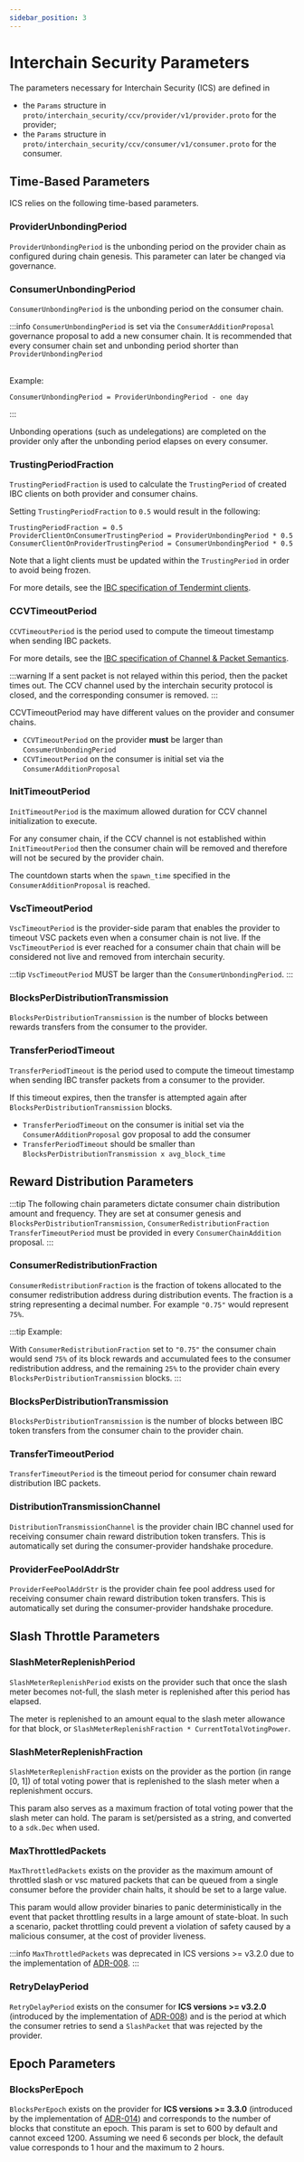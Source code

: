 ```yaml
---
sidebar_position: 3
---
```


# Interchain Security Parameters

The parameters necessary for Interchain Security (ICS) are defined in 

- the `Params` structure in `proto/interchain_security/ccv/provider/v1/provider.proto` for the provider;
- the `Params` structure in `proto/interchain_security/ccv/consumer/v1/consumer.proto` for the consumer.

## Time-Based Parameters

ICS relies on the following time-based parameters.

### ProviderUnbondingPeriod
`ProviderUnbondingPeriod` is the unbonding period on the provider chain as configured during chain genesis. This parameter can later be changed via governance.

###  ConsumerUnbondingPeriod
`ConsumerUnbondingPeriod` is the unbonding period on the consumer chain.

:::info
`ConsumerUnbondingPeriod` is set via the `ConsumerAdditionProposal` governance proposal to add a new consumer chain.
It is recommended that every consumer chain set and unbonding period shorter than `ProviderUnbondingPeriod`
<br></br>

Example:
```
ConsumerUnbondingPeriod = ProviderUnbondingPeriod - one day
```
:::

Unbonding operations (such as undelegations) are completed on the provider only after the unbonding period elapses on every consumer.


### TrustingPeriodFraction
`TrustingPeriodFraction` is used to calculate the `TrustingPeriod` of created IBC clients on both provider and consumer chains.  


Setting `TrustingPeriodFraction` to `0.5` would result in the following:
```
TrustingPeriodFraction = 0.5
ProviderClientOnConsumerTrustingPeriod = ProviderUnbondingPeriod * 0.5
ConsumerClientOnProviderTrustingPeriod = ConsumerUnbondingPeriod * 0.5
```

Note that a light clients must be updated within the `TrustingPeriod` in order to avoid being frozen.

For more details, see the [IBC specification of Tendermint clients](https://github.com/cosmos/ibc/blob/main/spec/client/ics-007-tendermint-client/README.md).

### CCVTimeoutPeriod
`CCVTimeoutPeriod` is the period used to compute the timeout timestamp when sending IBC packets. 

For more details, see the [IBC specification of Channel & Packet Semantics](https://github.com/cosmos/ibc/blob/main/spec/core/ics-004-channel-and-packet-semantics/README.md#sending-packets).

:::warning
If a sent packet is not relayed within this period, then the packet times out. The CCV channel used by the interchain security protocol is closed, and the corresponding consumer is removed.
:::

CCVTimeoutPeriod may have different values on the provider and consumer chains.
- `CCVTimeoutPeriod` on the provider **must** be larger than `ConsumerUnbondingPeriod`
- `CCVTimeoutPeriod` on the consumer is initial set via the `ConsumerAdditionProposal`

### InitTimeoutPeriod
`InitTimeoutPeriod` is the maximum allowed duration for CCV channel initialization to execute.

For any consumer chain, if the CCV channel is not established within `InitTimeoutPeriod` then the consumer chain will be removed and therefore will not be secured by the provider chain.

The countdown starts when the `spawn_time` specified in the `ConsumerAdditionProposal` is reached.

### VscTimeoutPeriod
`VscTimeoutPeriod` is the provider-side param that enables the provider to timeout VSC packets even when a consumer chain is not live.
If the `VscTimeoutPeriod` is ever reached for a consumer chain that chain will be considered not live and removed from interchain security.

:::tip
`VscTimeoutPeriod` MUST be larger than the `ConsumerUnbondingPeriod`.
:::

### BlocksPerDistributionTransmission
`BlocksPerDistributionTransmission` is the number of blocks between rewards transfers from the consumer to the provider.

### TransferPeriodTimeout
`TransferPeriodTimeout` is the period used to compute the timeout timestamp when sending IBC transfer packets from a consumer to the provider.

If this timeout expires, then the transfer is attempted again after `BlocksPerDistributionTransmission` blocks.
- `TransferPeriodTimeout` on the consumer is initial set via the `ConsumerAdditionProposal` gov proposal to add the consumer
- `TransferPeriodTimeout` should be smaller than `BlocksPerDistributionTransmission x avg_block_time`


## Reward Distribution Parameters

:::tip
The following chain parameters dictate consumer chain distribution amount and frequency.
They are set at consumer genesis and `BlocksPerDistributionTransmission`, `ConsumerRedistributionFraction`
`TransferTimeoutPeriod` must be provided in every `ConsumerChainAddition` proposal.
:::


### ConsumerRedistributionFraction

`ConsumerRedistributionFraction` is the fraction of tokens allocated to the consumer redistribution address during distribution events. The fraction is a string representing a decimal number. For example `"0.75"` would represent `75%`.

:::tip
Example:

With `ConsumerRedistributionFraction` set to `"0.75"` the consumer chain would send `75%` of its block rewards and accumulated fees to the consumer redistribution address, and the remaining `25%` to the provider chain every `BlocksPerDistributionTransmission` blocks.
:::

### BlocksPerDistributionTransmission

`BlocksPerDistributionTransmission` is the number of blocks between IBC token transfers from the consumer chain to the provider chain.

### TransferTimeoutPeriod

`TransferTimeoutPeriod` is the timeout period for consumer chain reward distribution IBC packets.

### DistributionTransmissionChannel

`DistributionTransmissionChannel` is the provider chain IBC channel used for receiving consumer chain reward distribution token transfers. This is automatically set during the consumer-provider handshake procedure.

### ProviderFeePoolAddrStr

`ProviderFeePoolAddrStr` is the provider chain fee pool address used for receiving consumer chain reward distribution token transfers. This is automatically set during the consumer-provider handshake procedure.


## Slash Throttle Parameters

### SlashMeterReplenishPeriod
`SlashMeterReplenishPeriod` exists on the provider such that once the slash meter becomes not-full, the slash meter is replenished after this period has elapsed.

The meter is replenished to an amount equal to the slash meter allowance for that block, or `SlashMeterReplenishFraction * CurrentTotalVotingPower`.

### SlashMeterReplenishFraction
`SlashMeterReplenishFraction` exists on the provider as the portion (in range [0, 1]) of total voting power that is replenished to the slash meter when a replenishment occurs.

This param also serves as a maximum fraction of total voting power that the slash meter can hold. The param is set/persisted as a string, and converted to a `sdk.Dec` when used.

### MaxThrottledPackets

`MaxThrottledPackets` exists on the provider as the maximum amount of throttled slash or vsc matured packets that can be queued from a single consumer before the provider chain halts, it should be set to a large value.

This param would allow provider binaries to panic deterministically in the event that packet throttling results in a large amount of state-bloat. In such a scenario, packet throttling could prevent a violation of safety caused by a malicious consumer, at the cost of provider liveness.

:::info
`MaxThrottledPackets` was deprecated in ICS versions >= v3.2.0 due to the implementation of [ADR-008](../adrs/adr-008-throttle-retries.md).
:::

### RetryDelayPeriod

`RetryDelayPeriod` exists on the consumer for **ICS versions >= v3.2.0** (introduced by the implementation of [ADR-008](../adrs/adr-008-throttle-retries.md)) and is the period at which the consumer retries to send a `SlashPacket` that was rejected by the provider.


## Epoch Parameters

### BlocksPerEpoch
`BlocksPerEpoch` exists on the provider for **ICS versions >= 3.3.0** (introduced by the implementation of [ADR-014](../adrs/adr-014-epochs.md))
and corresponds to the number of blocks that constitute an epoch. This param is set to 600 by default and cannot exceed 1200.
Assuming we need 6 seconds per block, the default value corresponds to 1 hour and the maximum to 2 hours.